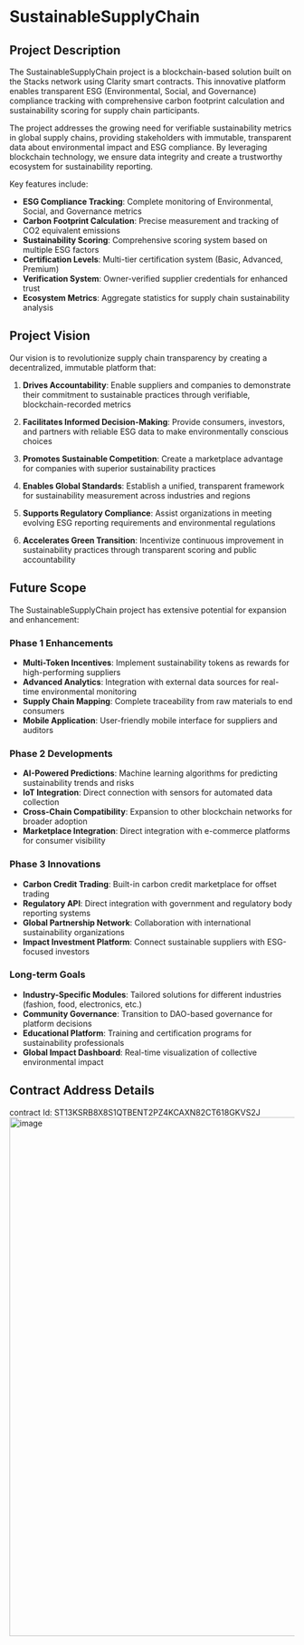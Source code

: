 

# SustainableSupplyChain

## Project Description

The SustainableSupplyChain project is a blockchain-based solution built on the Stacks network using Clarity smart contracts. This innovative platform enables transparent ESG (Environmental, Social, and Governance) compliance tracking with comprehensive carbon footprint calculation and sustainability scoring for supply chain participants.

The project addresses the growing need for verifiable sustainability metrics in global supply chains, providing stakeholders with immutable, transparent data about environmental impact and ESG compliance. By leveraging blockchain technology, we ensure data integrity and create a trustworthy ecosystem for sustainability reporting.

Key features include:
- **ESG Compliance Tracking**: Complete monitoring of Environmental, Social, and Governance metrics
- **Carbon Footprint Calculation**: Precise measurement and tracking of CO2 equivalent emissions
- **Sustainability Scoring**: Comprehensive scoring system based on multiple ESG factors
- **Certification Levels**: Multi-tier certification system (Basic, Advanced, Premium)
- **Verification System**: Owner-verified supplier credentials for enhanced trust
- **Ecosystem Metrics**: Aggregate statistics for supply chain sustainability analysis

## Project Vision

Our vision is to revolutionize supply chain transparency by creating a decentralized, immutable platform that:

1. **Drives Accountability**: Enable suppliers and companies to demonstrate their commitment to sustainable practices through verifiable, blockchain-recorded metrics

2. **Facilitates Informed Decision-Making**: Provide consumers, investors, and partners with reliable ESG data to make environmentally conscious choices

3. **Promotes Sustainable Competition**: Create a marketplace advantage for companies with superior sustainability practices

4. **Enables Global Standards**: Establish a unified, transparent framework for sustainability measurement across industries and regions

5. **Supports Regulatory Compliance**: Assist organizations in meeting evolving ESG reporting requirements and environmental regulations

6. **Accelerates Green Transition**: Incentivize continuous improvement in sustainability practices through transparent scoring and public accountability

## Future Scope

The SustainableSupplyChain project has extensive potential for expansion and enhancement:

### Phase 1 Enhancements
- **Multi-Token Incentives**: Implement sustainability tokens as rewards for high-performing suppliers
- **Advanced Analytics**: Integration with external data sources for real-time environmental monitoring
- **Supply Chain Mapping**: Complete traceability from raw materials to end consumers
- **Mobile Application**: User-friendly mobile interface for suppliers and auditors

### Phase 2 Developments
- **AI-Powered Predictions**: Machine learning algorithms for predicting sustainability trends and risks
- **IoT Integration**: Direct connection with sensors for automated data collection
- **Cross-Chain Compatibility**: Expansion to other blockchain networks for broader adoption
- **Marketplace Integration**: Direct integration with e-commerce platforms for consumer visibility

### Phase 3 Innovations
- **Carbon Credit Trading**: Built-in carbon credit marketplace for offset trading
- **Regulatory API**: Direct integration with government and regulatory body reporting systems
- **Global Partnership Network**: Collaboration with international sustainability organizations
- **Impact Investment Platform**: Connect sustainable suppliers with ESG-focused investors

### Long-term Goals
- **Industry-Specific Modules**: Tailored solutions for different industries (fashion, food, electronics, etc.)
- **Community Governance**: Transition to DAO-based governance for platform decisions
- **Educational Platform**: Training and certification programs for sustainability professionals
- **Global Impact Dashboard**: Real-time visualization of collective environmental impact

## Contract Address Details
contract Id: ST13KSRB8X8S1QTBENT2PZ4KCAXN82CT618GKVS2J
<img width="1917" height="916" alt="image" src="https://github.com/user-attachments/assets/b209f6a1-3f56-44c8-9ec4-2e63e3555203" />

